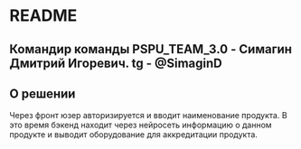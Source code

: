# README
## Командир команды PSPU_TEAM_3.0 - Симагин Дмитрий Игоревич. tg - @SimaginD

## О решении
Через фронт юзер авторизируется и вводит наименование продукта. В это время бэкенд находит через нейросеть информацию о данном продукте и выводит оборудование для аккредитации продукта. 
